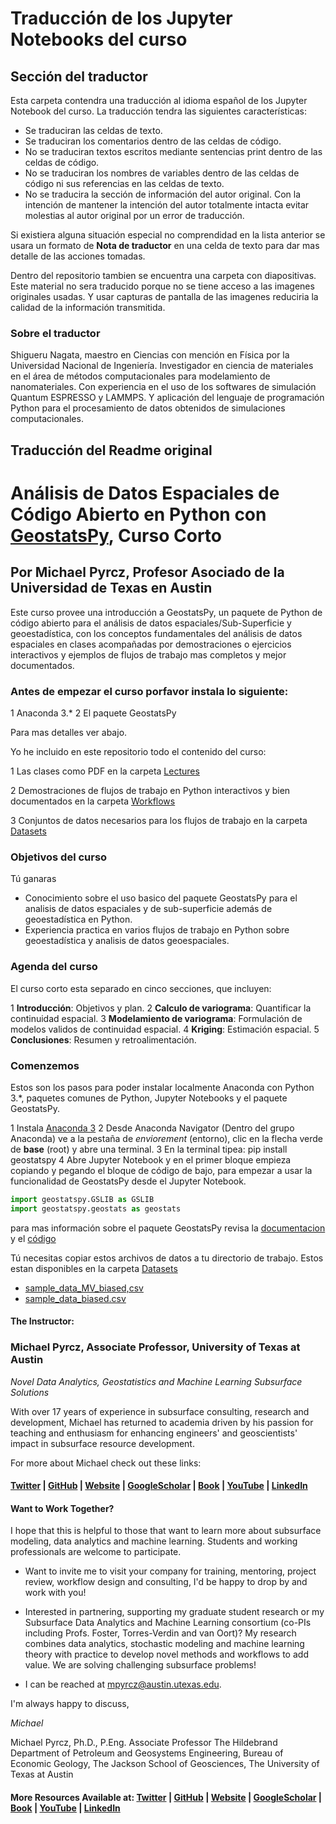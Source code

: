 # Traducción de los Jupyter Notebooks del curso

## Sección del traductor

Esta carpeta contendra una traducción al idioma español de los Jupyter Notebook del curso. La traducción tendra las siguientes características:

* Se traduciran las celdas de texto.
* Se traduciran los comentarios dentro de las celdas de código.
* No se traduciran textos escritos mediante sentencias print dentro de las celdas de código.
* No se traduciran los nombres de variables dentro de las celdas de código ni sus referencias en las celdas de texto.
* No se traducira la sección de información del autor original. Con la intención de mantener la intención del autor totalmente intacta evitar molestias al autor original por un error de traducción.

Si existiera alguna situación especial no comprendidad en la lista anterior se usara un formato de **Nota de traductor** en una celda de texto para dar mas detalle de las acciones tomadas.

Dentro del repositorio tambien se encuentra una carpeta con diapositivas. Este material no sera traducido porque no se tiene acceso a las imagenes originales usadas. Y usar capturas de pantalla de las imagenes reduciria la calidad de la información transmitida.

### **Sobre el traductor**

Shigueru Nagata, maestro en Ciencias con mención en Física por la Universidad Nacional de Ingeniería. Investigador en ciencia de materiales en el área de métodos computacionales para modelamiento de nanomateriales. Con experiencia en el uso de los softwares de simulación Quantum ESPRESSO y LAMMPS. Y aplicación del lenguaje de programación Python para el procesamiento de datos obtenidos de simulaciones computacionales.

## Traducción del Readme original

# Análisis de Datos Espaciales de Código Abierto en Python con [GeostatsPy](https://github.com/GeostatsGuy/GeostatsPy), Curso Corto

## Por Michael Pyrcz, Profesor Asociado de la Universidad de Texas en Austin

Este curso provee una introducción a GeostatsPy, un paquete de Python de código abierto para el análisis de datos espaciales/Sub-Superficie y geoestadística, con los conceptos fundamentales del análisis de datos espaciales en clases acompañadas por demostraciones o ejercicios interactivos y ejemplos de flujos de trabajo mas completos y mejor documentados.

### Antes de empezar el curso porfavor instala lo siguiente:

1 Anaconda 3.*
2 El paquete GeostatsPy

Para mas detalles ver abajo.

Yo he incluido en este repositorio todo el contenido del curso:

1 Las clases como PDF en la carpeta [Lectures](https://github.com/shigueru/GeostatsPy_Intro_Course/tree/master/Lectures)

2 Demostraciones de flujos de trabajo en Python interactivos y bien documentados en la carpeta [Workflows](https://github.com/shigueru/GeostatsPy_Intro_Course/tree/master/Workflows)

3 Conjuntos de datos necesarios para los flujos de trabajo en la carpeta [Datasets](https://github.com/shigueru/GeostatsPy_Intro_Course/tree/master/DataSets)

### Objetivos del curso

Tú ganaras

* Conocimiento sobre el uso basico del paquete GeostatsPy para el analisis de datos espaciales y de sub-superficie además de geoestadística en Python.
* Experiencia practica en varios flujos de trabajo en Python sobre geoestadística y analisis de datos geoespaciales.

### Agenda del curso

El curso corto esta separado en cinco secciones, que incluyen:

1 **Introducción**: Objetivos y plan.
2 **Calculo de variograma**: Quantificar la continuidad espacial.
3 **Modelamiento de variograma**: Formulación de modelos validos de continuidad espacial.
4 **Kriging**: Estimación espacial.
5 **Conclusiones**: Resumen y retroalimentación.

### Comenzemos

Estos son los pasos para poder instalar localmente Anaconda con Python 3.*, paquetes comunes de Python, Jupyter Notebooks y el paquete GeostatsPy.

1 Instala [Anaconda 3](https://www.anaconda.com/products/individual)
2 Desde Anaconda Navigator (Dentro del grupo Anaconda) ve a la pestaña de *enviorement* (entorno), clic en la flecha verde de **base** (root) y abre una terminal.
3 En la terminal tipea: pip install geostatspy
4 Abre Jupyter Notebook y en el primer bloque empieza copiando y pegando el bloque de código de bajo, para empezar a usar la funcionalidad de GeostatsPy desde el Jupyter Notebook.

```python
import geostatspy.GSLIB as GSLIB
import geostatspy.geostats as geostats
```
para mas información sobre el paquete GeostatsPy revisa la [documentacion](https://github.com/GeostatsGuy/GeostatsPy) y el [código](https://github.com/GeostatsGuy/GeostatsPy/tree/master/geostatspy)

Tú necesitas copiar estos archivos de datos a tu directorio de trabajo. Estos estan disponibles en la carpeta [Datasets](https://github.com/shigueru/GeostatsPy_Intro_Course/tree/master/DataSets)

* [sample_data_MV_biased,csv](https://github.com/shigueru/GeostatsPy_Intro_Course/blob/master/DataSets/sample_data_MV_biased.csv)
* [sample_data_biased.csv](https://github.com/shigueru/GeostatsPy_Intro_Course/blob/master/DataSets/sample_data_biased.csv)

#### The Instructor:

### Michael Pyrcz, Associate Professor, University of Texas at Austin 
*Novel Data Analytics, Geostatistics and Machine Learning Subsurface Solutions*

With over 17 years of experience in subsurface consulting, research and development, Michael has returned to academia driven by his passion for teaching and enthusiasm for enhancing engineers' and geoscientists' impact in subsurface resource development. 

For more about Michael check out these links:

#### [Twitter](https://twitter.com/geostatsguy) | [GitHub](https://github.com/GeostatsGuy) | [Website](http://michaelpyrcz.com) | [GoogleScholar](https://scholar.google.com/citations?user=QVZ20eQAAAAJ&hl=en&oi=ao) | [Book](https://www.amazon.com/Geostatistical-Reservoir-Modeling-Michael-Pyrcz/dp/0199731446) | [YouTube](https://www.youtube.com/channel/UCLqEr-xV-ceHdXXXrTId5ig)  | [LinkedIn](https://www.linkedin.com/in/michael-pyrcz-61a648a1)

#### Want to Work Together?

I hope that this is helpful to those that want to learn more about subsurface modeling, data analytics and machine learning. Students and working professionals are welcome to participate.

* Want to invite me to visit your company for training, mentoring, project review, workflow design and consulting, I'd be happy to drop by and work with you! 

* Interested in partnering, supporting my graduate student research or my Subsurface Data Analytics and Machine Learning consortium (co-PIs including Profs. Foster, Torres-Verdin and van Oort)? My research combines data analytics, stochastic modeling and machine learning theory with practice to develop novel methods and workflows to add value. We are solving challenging subsurface problems!

* I can be reached at mpyrcz@austin.utexas.edu.

I'm always happy to discuss,

*Michael*

Michael Pyrcz, Ph.D., P.Eng. Associate Professor The Hildebrand Department of Petroleum and Geosystems Engineering, Bureau of Economic Geology, The Jackson School of Geosciences, The University of Texas at Austin

#### More Resources Available at: [Twitter](https://twitter.com/geostatsguy) | [GitHub](https://github.com/GeostatsGuy) | [Website](http://michaelpyrcz.com) | [GoogleScholar](https://scholar.google.com/citations?user=QVZ20eQAAAAJ&hl=en&oi=ao) | [Book](https://www.amazon.com/Geostatistical-Reservoir-Modeling-Michael-Pyrcz/dp/0199731446) | [YouTube](https://www.youtube.com/channel/UCLqEr-xV-ceHdXXXrTId5ig)  | [LinkedIn](https://www.linkedin.com/in/michael-pyrcz-61a648a1)
